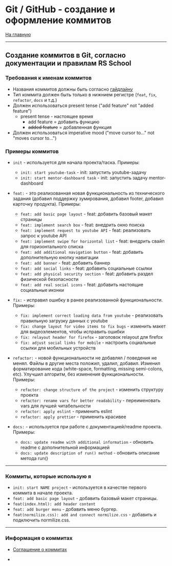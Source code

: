 # Git / GitHub - создание и оформление коммитов #
[На главную](../../README.md)
___

## Создание коммитов в Git, согласно документации и правилам RS School ##

### Требования к именам коммитов ###
- Названия коммитов должны быть согласно [гайдлайну](https://www.conventionalcommits.org/en/v1.0.0/)
- Тип коммита должен быть только в нижнием регистре (`feat`, `fix`, `refactor`, `docs` и т.д.)
- Должен использоваться present tense ("add feature" not "added feature")
    - present tense - настоящее время
        - add feature = добавить функцию
        - ~~added feature~~ = добавленная функция
- Должен использоваться imperative mood ("move cursor to..." not "moves cursor to...")

### Примеры коммитов ###
 - `init` - используется для начала проекта/таска. 
 Примеры: 
    - `init: start youtube-task` - init: запустить youtube-задачу
    - `init: start mentor-dashboard task` - init: запустить задачу mentor-dashboard

 - `feat:` - это реализованная новая функциональность из технического задания (добавил поддержку зумирования, добавил footer, добавил карточку продукта). 
 Примеры:
    - `feat: add basic page layout` - feat: добавить базовый макет страницы
    - `feat: implement search box` - feat: внедрить окно поиска
    - `feat: implement request to youtube API` - feat: реализовать запрос к youtube API
    - `feat: implement swipe for horizontal list` - feat: внедрить свайп для горизонтального списка
    - `feat: add additional navigation button` - feat: добавить дополнительную кнопку навигации
    - `feat: add banner` - feat: добавить баннер
    - `feat: add social links` - feat: добавить социальные ссылки
    - `feat: add physical security section` - feat: добавить раздел физической безопасности
    - `feat: add real social icons` - feat: добавить настоящие социальные иконки

- `fix:` - исправил ошибку в ранее реализованной функциональности. Примеры:
    - `fix: implement correct loading data from youtube` - реализовать правильную загрузку данных с youtube
    - `fix: change layout for video items to fix bugs` - изменить макет для видеоэлементов, чтобы исправить ошибки
    - `fix: relayout header for firefox` - заголовок relayout для firefox
    - `fix: adjust social links for mobile` - настроить социальные ссылки для мобильных устройств


- `refactor:` - новой функциональности не добавлял / поведения не менял. Файлы в другие места положил, удалил, добавил. Изменил форматирование кода (white-space, formatting, missing semi-colons, etc). Улучшил алгоритм, без изменения функциональности. 
Примеры:
    - `refactor: change structure of the project` - изменить структуру проекта
    - `refactor: rename vars for better readability` - переименовать vars для лучшей читабельности
    - `refactor: apply eslint` - применить eslint
    - `refactor: apply prettier` - применить красивее

- `docs:` - используется при работе с документацией/readme проекта. 
Примеры:
    - `docs: update readme with additional information` - обновить readme с дополнительной информацией
    - `docs: update description of run() method` - обновить описание метода run()
___

### Коммиты, которые использую я ###

- `init: start NAME project` - используется в качестве первого коммита в начале проекта.
- `feat: add basic page layout` - добавить базовый макет страницы.
- `feat(index.html): add header content`
- `feat: add burger menu` - добавить меню бургер.
- `feat(normilize.css): add and connect normilize.css` - добавить и подключить normilize.css.

___

### Информация о коммитах
- [Соглашение о коммитах](https://www.conventionalcommits.org/ru/v1.0.0/#specification)


- [](https://www.youtube.com/watch?v=WlIzoLK46is&t=128s)